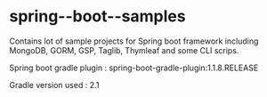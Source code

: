 spring--boot--samples
===================

Contains lot of sample projects for Spring boot framework including MongoDB, GORM, GSP, Taglib, Thymleaf and some CLI scrips.

Spring boot gradle plugin : spring-boot-gradle-plugin:1.1.8.RELEASE

Gradle version used : 2.1
